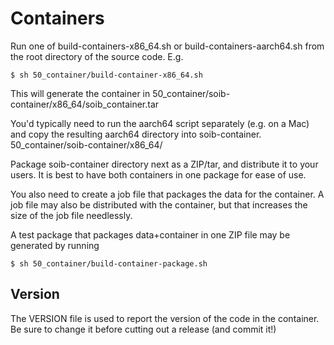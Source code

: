 # Containers

Run one of build-containers-x86_64.sh or build-containers-aarch64.sh
from the root directory of the source code. E.g.

    $ sh 50_container/build-container-x86_64.sh

This will generate the container in
50_container/soib-container/x86_64/soib_container.tar

You'd typically need to run the aarch64 script separately (e.g. on a
Mac) and copy the resulting aarch64 directory into soib-container.
50_container/soib-container/x86_64/

Package soib-container directory next as a ZIP/tar, and distribute it
to your users. It is best to have both containers in one package
for ease of use.

You also need to create a job file that packages the data for the
container.  A job file may also be distributed with the container,
but that increases the size of the job file needlessly.

A test package that packages data+container in one ZIP file may
be generated by running

    $ sh 50_container/build-container-package.sh

## Version

The VERSION file is used to report the version of the code in
the container.  Be sure to change it before cutting out a release
(and commit it!)

